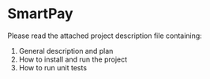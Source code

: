 # SmartPay
Please read the attached project description file containing: 
1. General description and plan 
2. How to install and run the project 
3. How to run unit tests 
